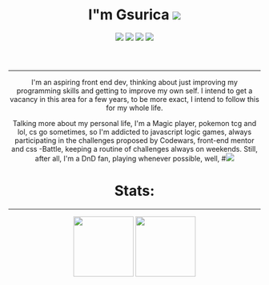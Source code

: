 <header>
    <h1 align="center">
        I"m Gsurica <img src="https://img.shields.io/badge/Role-FrontEnd%20--%20Dev-%23b5179e"> 
    </h1>
    <div style="inline-block" align="center">
        <a href="https://www.linkedin.com/in/guilherme-surica-747734223/" target="_blank"><img src="https://img.shields.io/badge/Gmail-D14836?style=for-the-badge&logo=gmail&logoColor=white"><a/>
        <a href="https://www.linkedin.com/in/guilherme-surica-747734223/" target="_blank"><img src=https://img.shields.io/badge/LinkedIn-0077B5?style=for-the-badge&logo=linkedin&logoColor=white><a/>
        <a href="https://github.com/Gsurica" target="_blank"><img src=https://img.shields.io/badge/GitHub-100000?style=for-the-badge&logo=github&logoColor=white><a/>
        <a href="https://outlook.live.com/mail/0/"><img src="https://img.shields.io/badge/Microsoft_Outlook-0078D4?style=for-the-badge&logo=microsoft-outlook&logoColor=white"></a>
    </div>
</header>
            <hr>
    <div align="center">
        <p>
        I'm an aspiring front end dev, thinking about just improving my programming skills and getting to improve my own self. I intend to get a vacancy in this area             for a few years, to be more exact, I intend to follow this for my whole life.
        </p>
        <p>
            Talking more about my personal life, I'm a Magic player, pokemon tcg and lol, cs go sometimes, so I'm addicted to javascript logic games, always                         participating in the challenges proposed by Codewars, front-end mentor and css -Battle, keeping a routine of challenges always on weekends. Still, after all,             I'm a DnD fan, playing whenever possible, well, #<img src="https://img.shields.io/badge/-MageForever-%23480ca8"> 
        </p>
     </div>
            <h1 align="center">
                Stats: 
            </h1>
            <hr>
    <div align="center">
        <img height="120em" src="https://github-readme-stats.vercel.app/api?username=Gsurica&show_icons=true&theme=graywhite&include_all_commits=truecount_private=true"/>
        <img height="120em" src="https://github-readme-stats.vercel.app/api/top-langs/?username=Gsurica&layout=compact&langs_count=16&theme=graywhite"/>
    </div>
